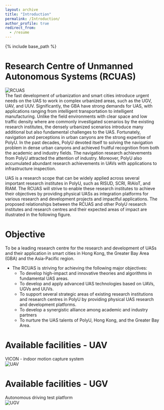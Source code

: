 ```yaml
---
layout: archive
title: "Introduction"
permalink: /Introduction/
author_profile: true
redirect_from:
  - /resume
---
```


{% include base_path %}

Research Centre of Unmanned Autonomous Systems (RCUAS)
======
![RCUAS](https://mapei319.github.io/Polyu_RCUAS.github.io/images/RCUAS-2.png)<br/>
The fast development of urbanization and smart cities introduce urgent needs on the UAS to work in complex urbanized areas, such as the UGV, UAV, and UUV. Significantly, the GBA have strong demands for UAS, with applications ranging from intelligent transportation to intelligent manufacturing. Unlike the field environments with clear space and low traffic density where are commonly investigated scenarios by the existing research institutes, the densely urbanized scenarios introduce many additional but also fundamental challenges to the UAS. Fortunately, navigation and perceptions in urban canyons are the strong expertise of PolyU. In the past decades, PolyU devoted itself to solving the navigation problem in dense urban canyons and achieved fruitful recognition from both the academic and industry fields. The navigation research achievements from PolyU attracted the attention of industry. Moreover, PolyU also accumulated abundant research achievements in UAVs with applications to infrastructure inspection.

UAS is a research scope that can be widely applied across several important research institutes in PolyU, such as RISUD, SCRI, RIAIoT, and RIAM. The RCUAS will strive to enable these research institutes to achieve their objectives by providing physical UASs as integration platforms for various research and development projects and impactful applications. The proposed relationships between the RCUAS and other PolyU research institutes and research centres and their expected areas of impact are illustrated in the following figure.

Objective
======
To be a leading research centre for the research and development of UASs and their application in smart cities in Hong Kong, the Greater Bay Area (GBA) and the Asia-Pacific region.

* The RCUAS is striving for achieving the following major objectives:
  * To develop high-impact and innovative theories and algorithms in fundamental UAS areas.
  * To develop and apply advanced UAS technologies based on UAVs, UGVs and UUVs.
  * To support several strategic areas of existing research institutions and research centres in PolyU by providing physical UAS   research and development platforms.
  * To develop a synergistic alliance among academic and industry partners
  * To nurture the UAS talents of PolyU, Hong Kong, and the Greater Bay Area.
  
Available facilities - UAV
======
VICON - indoor motion capture system<br/>![UAV](https://mapei319.github.io/Polyu_RCUAS.github.io/images/UAV.png)

Available facilities - UGV
======
Autonomous driving test platform<br/>![UGV](https://mapei319.github.io/Polyu_RCUAS.github.io/images/UGV.png)
